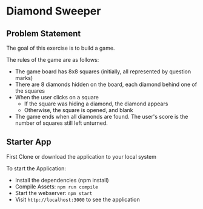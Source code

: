 # Diamond Sweeper

## Problem Statement

The goal of this exercise is to build a game.

The rules of the game are as follows:

* The game board has 8x8 squares (initially, all represented by question marks)
* There are 8 diamonds hidden on the board, each diamond behind one of the squares
* When the user clicks on a square
    * If the square was hiding a diamond, the diamond appears
    * Otherwise, the square is opened, and blank
* The game ends when all diamonds are found. The user's score is the number of squares still left unturned.

## Starter App
First Clone or download the application to your local system

To start the Application:

* Install the dependencies (npm install)
* Compile Assets: `npm run compile`
* Start the webserver: `npm start`
* Visit `http://localhost:3000` to see the application
